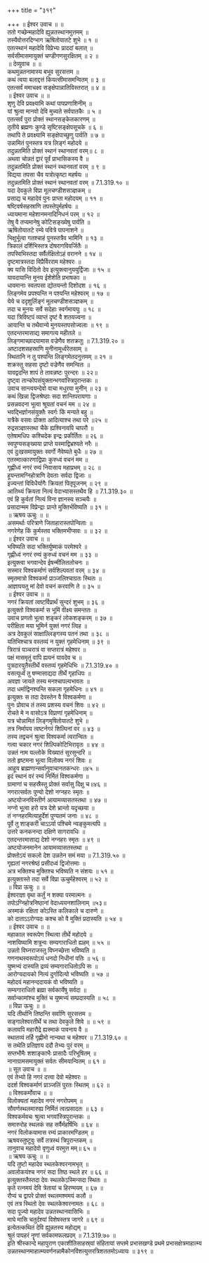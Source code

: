 +++
title = "३१९"

+++
॥ ईश्वर उवाच ॥ ॥  
ततो गच्छेन्महादेवि ह्युन्नतस्थानमुत्तमम् ॥  
तस्यैवोत्तरदिग्भाग ऋषितोयातटे शुभे ॥ १ ॥  
एतत्स्थानं महादेवि विप्रेभ्यः प्राददां बलात् ॥  
सर्वसीमासमायुक्तं चण्डीगणसुरक्षितम् ॥ २ ॥  
॥ देव्युवाच ॥ ॥  
कथमुन्नतनामास्य बभूव सुरसत्तम ॥  
कथं त्वया बलाद्दत्तं कियत्सीमासमन्वितम् ॥ ३ ॥  
एतत्सर्वं ममाचक्ष्व सङ्क्षेपान्नातिविस्तरात् ॥ ४ ॥  
॥ ईश्वर उवाच ॥ ॥  
शृणु देवि प्रवक्ष्यामि कथां पापप्रणाशिनीम् ॥  
यां श्रुत्वा मानवो देवि मुच्यते सर्वपातकैः ॥ ५ ॥  
एतत्सर्वं पुरा प्रोक्तं स्थानसङ्केतकारणम् ॥  
तृतीये ब्रह्मणः कुण्डे सृष्टिसङ्क्षेपसूचके ॥ ६ ॥  
तथापि ते प्रवक्ष्यामि सङ्क्षेपाच्छुणु पार्वति ॥ ७ ॥  
उन्नामितं पुनस्तत्र यत्र लिङ्गं महोदये ॥  
तदुन्नतमिति प्रोक्तं स्थानं स्थानवतां वरम्॥ ८ ॥  
अथवा चोन्नतं द्वारं पूर्वं प्राभासिकस्य वै ॥  
तदुन्नतमिति प्रोक्तं स्थानं स्थानवतां वरम् ॥ ९ ॥  
विद्यया तपसा चैव यत्रोत्कृष्टा महर्षयः ॥  
तदुन्नतमिति प्रोक्तं स्थानं स्थानवतां वरम् ॥ 7.1.319.१० ॥  
यदा देवकुले विप्रा मूलचण्डीशसञ्ज्ञकम् ॥  
प्रसाद्य च महादेवं पुनः प्राप्ता महोदयम् ॥ ११ ॥  
षष्टिवर्षसहस्राणि तपस्तेपुर्महर्षयः ॥  
ध्यायमाना महेशानमनादिनिधनं परम् ॥ १२ ॥  
तेषु वै तप्यमानेषु कोटिसङ्ख्येषु पार्वति ॥  
ऋषितोयातटे रम्ये पवित्रे पापनाशने ॥  
भिक्षुर्भूत्वा गतश्चाहं पुनस्तत्रैव भामिनि ॥ १३ ॥  
त्रिकालं दर्शिभिस्तत्र दोषरागविवर्जितैः ॥  
तपस्विभिस्तदा सर्वैर्लक्षितोऽहं वरानने ॥ १४ ॥  
दृष्टमात्रस्तदा विप्रैर्विरराम महेश्वरः ॥  
क्व यासि विदितो देव इत्युक्त्वानुययुर्द्विजाः ॥ १५ ॥  
यावदायान्ति मुनय ईशेशेति प्रभाषकाः ॥  
धावमानाः स्वतपसा द्योतयन्तो दिशोदश ॥ १६ ॥  
लिङ्गमेव प्रपश्यन्ति न पश्यन्ति महेश्वरम् ॥ १७ ॥  
येये च ददृशुर्लिङ्गं मूलचण्डीशसञ्ज्ञकम् ॥  
तदा च मुनयः सर्वे सदेहाः स्वर्गमाययुः ॥ १८ ॥  
यदा त्रिविष्टपं व्याप्तं दृष्टं वै शतयज्वना ॥  
आयान्ति च तथैवान्ये मुनयस्तपसोज्वलाः ॥ १९ ॥  
एतदन्तरमासाद्य समागत्य महीतले ॥  
लिङ्गमाच्छादयामास वज्रेणैव शतक्रतुः ॥ 7.1.319.२० ॥  
अष्टादशसहस्राणि मुनीनामूर्ध्वरेतसाम् ॥  
स्थितानि न तु पश्यन्ति लिङ्गमेतदनुत्तमम् ॥ २१ ॥  
शक्रस्तु सहसा दृष्टो वज्रेणैव समन्वितः ॥  
यावद्वदन्ति शापं ते तावन्नष्टः पुरन्दरः ॥ २२॥  
दृष्ट्वा तान्कोपसंयुक्तान्भगवांस्त्रिपुरान्तकः ॥  
उवाच सान्त्वयन्देवो वाचा मधुरया मुनीन् ॥ २३ ॥  
कथं खिन्ना द्विजश्रेष्ठाः सदा शान्तिपरायणाः ॥  
प्रसन्नवदना भूत्वा श्रूयतां वचनं मम ॥ २४ ॥  
भवद्भिर्ज्ञानसंयुक्तैः स्वर्गः किं मन्यते बहु ॥  
यत्रैके वसवः प्रोक्ता आदित्याश्च तथा परे ॥२५ ॥  
रुद्रसञ्ज्ञास्तथा चैके ह्यश्विनावपि चापरौ ॥  
एतेषामधिपः कश्चिदेक इन्द्रः प्रकीर्तितः ॥ २६ ॥  
स्वपुण्यसङ्ख्यया प्राप्ते यस्माद्विभ्रश्यते नरैः ॥  
एवं दुःखसमायुक्तः स्वर्गो नैवेष्यते बुधैः ॥ २७ ॥  
एतस्मात्कारणाद्विप्राः कुरुध्वं वचनं मम ॥  
गृह्णीध्वं नगरं रम्यं निवासाय महाप्रभम् ॥ २८ ॥  
हूयन्तामग्निहोत्राणि देवताः सर्वदा द्विजाः ॥  
इज्यन्तां विविधैर्यागैः क्रियतां पितृपूजनम् ॥ २९ ॥  
आतिथ्यं क्रियता नित्यं वेदाभ्यासस्तथैव हि ॥ 7.1.319.३० ॥  
एवं हि कुर्वतां नित्यं विना ज्ञानस्य सञ्चयैः ॥  
प्रसादान्मम विप्रेन्द्राः प्रान्ते मुक्तिर्भविष्यति ॥ ३१ ॥  
॥ ऋषय ऊचुः ॥ ॥  
असमर्थाः परित्राणे जिताहारास्तपोन्विताः ॥  
नगरेणेह किं कुर्मस्तव भक्तिमभीप्सवः ॥ ॥ ३२ ॥  
॥ ईश्वर उवाच ॥ ॥  
भविष्यति सदा भक्तिर्युष्माकं परमेश्वरे ॥  
गृह्णीध्वं नगरं रम्यं कुरुध्वं वचनं मम ॥ ३३ ॥  
इत्युक्त्वा भगवान्देव ईषन्मीलितलोचनः ॥  
सस्मार विश्वकर्माणं सर्वशिल्पवतां वरम् ॥ ३४ ॥  
स्मृतमात्रो विश्वकर्मा प्राञ्जलिश्चाग्रतः स्थितः ॥  
आज्ञापयतु मां देवो वचनं करवाणि ते ॥ ३५ ॥  
॥ ईश्वर उवाच ॥ ॥  
नगरं क्रियतां त्वष्टर्विप्रार्थं सुन्दरं शुभम् ॥ ३६ ॥  
इत्युक्तो विश्वकर्मा स भूमिं वीक्ष्य समन्ततः ॥  
उवाच प्रणतो भूत्वा शङ्करं लोकशङ्करम् ॥ ३७ ॥  
परीक्षिता मया भूमिर्न युक्तं नगरं त्विह ॥  
अत्र देवकुलं साक्षाल्लिङ्गस्य पतनं तथा ॥ ३८ ॥  
यतिभिश्चात्र वस्तव्यं न युक्तं गृहमेधिनाम् ॥ ३९ ॥  
त्रिरात्रं पञ्चरात्रं वा सप्तरात्रं महेश्वर ॥  
पक्षं मासमृतुं वापि ह्ययनं यावदेव च ॥  
पुत्रदारयुतैस्तीर्थे वस्तव्यं गृहमेधिभिः ॥ 7.1.319.४० ॥  
वसत्यूर्ध्वं तु षण्मासाद्यदा तीर्थे गृहाधिपः ॥  
अवज्ञा जायते तस्य मनश्चापल्यभावतः ॥  
तदा धर्माद्विनश्यन्ति सकला गृहमेधिनः ॥ ४१ ॥  
इत्युक्तः स तदा देवस्तेन वै विश्वकर्मणा ॥  
पुनः प्रोवाच तं तस्य प्रशस्य वचनं शिवः ॥ ४२ ॥  
रोचते मे न वासोऽत्र विप्राणां गृहमेधिनाम् ॥  
यत्र चोन्नामितं लिङ्गमृषितोयातटे शुभे ॥  
तत्र निर्मापय त्वष्टर्नगरं शिल्पिनां वर ॥ ४३ ॥  
तस्य तद्वचनं श्रुत्वा विश्वकर्मा त्वरान्वितः ॥  
गत्वा चकार नगरं शिल्पिकोटिभिरावृतः ॥ ४४ ॥  
उन्नतं नाम यल्लोके विख्यातं सुरसुन्दरि ॥  
ततो हृष्टमना भूत्वा विलोक्य नगरं शिवः ॥  
आहूय ब्राह्मणान्सर्वानुवाचानतकन्धरः ॥४५ ॥  
इदं स्थानं वरं रम्यं निर्मितं विश्वकर्मणा ॥  
ग्रामाणां च सहस्रैस्तु प्रोक्तं सर्वासु दिक्षु च॥४६ ॥  
नगरात्सर्वतः पुण्यो देशो नग्नहरः स्मृतः ॥  
अष्टयोजनविस्तीर्ण आयामव्यासतस्तथा ॥ ४७ ॥  
नग्नो भूत्वा हरो यत्र देशे भ्रान्तो यदृच्छया ॥  
तं नग्नहरमित्याहुर्देशं पुण्यतमं जनाः ॥ ४८ ॥  
पूर्वे तु शाङ्करी चाऽऽर्या पश्चिमे न्यङ्कुमत्यपि ॥  
उत्तरे कनकनन्दा दक्षिणे सागरावधिः ॥  
एतदन्तरमासाद्य देशो नग्नहरः स्मृतः ॥ ४९ ॥  
अष्टयोजनमानेन आयामव्यासतस्तथा ॥  
प्रोक्तोऽयं सकलो देश उन्नतेन समं मया ॥ 7.1.319.५० ॥  
गृह्यतां नगरश्रेष्ठं प्रसीदध्वं द्विजोत्तमाः ॥  
अत्र भक्तिश्च मुक्तिश्च भविष्यति न संशयः ॥ ५१ ॥  
इत्युक्तास्ते तदा सर्वे विप्रा ऊचुर्महेश्वरम् ॥ ५२ ॥  
॥ विप्रा ऊचुः ॥ ॥  
ईश्वराज्ञा वृथा कर्तुं न शक्या परमात्मनः ॥  
तपोऽग्निहोत्रनिष्ठानां वेदाध्ययनशालिनाम् ॥५३॥  
अस्माकं रक्षिता कोऽस्ति कलिकाले च दारुणे ॥  
को दाताऽऽरोग्यदः कश्च को वै मुक्तिं प्रदास्यति ॥ ५४ ॥  
॥ ईश्वर उवाच ॥ ॥  
महाकाल स्वरूपेण स्थित्वा तीर्थे महोदये ॥  
नाशयिष्यामि शत्रून्वः सम्यगाराधितो ह्यहम् ॥ ५५ ॥  
उन्नतो विघ्नराजस्तु विघ्नच्छेत्ता भविष्यति ॥  
गणनाथस्वरूपोऽयं धनदो निधीनां पतिः ॥ ५६ ॥  
युष्मभ्यं दास्यति द्रव्यं सम्यगाराधितोऽपि सः ॥  
आरोग्यदायको नित्यं दुर्गादित्यो भविष्यति ॥ ५७ ॥  
महोदयं महानन्ददायकं वो भविष्यति ॥  
सम्यगाराधितो ब्रह्मा सर्वकार्येषु सर्वदा ॥  
सर्वान्कामांश्च मुक्तिं च युष्मभ्यं सम्प्रदास्यति ॥ ५८ ॥  
॥ विप्रा ऊचुः ॥ ॥  
यदि तीर्थानि तिष्ठन्ति सर्वाणि सुरसत्तम ॥  
सङ्गालेश्वरतीर्थे च तथा देवकुले शिवे ॥ ॥ ५९ ॥  
कलावपि महारौद्रे ह्यस्माकं पावनाय वै ॥  
स्थातव्यं तर्हि गृह्णीमो नान्यथा च महेश्वर ॥ 7.1.319.६० ॥  
स तथेति प्रतिज्ञाय ददौ तेभ्यः पुरं वरम् ॥  
सप्तभौमैः शशाङ्काभैः प्रासादैः परिभूषितम् ॥  
नानाग्रामसमायुक्तं सर्वतः सीमयान्वितम् ॥ ६१ ॥  
॥ सूत उवाच ॥ ॥  
एवं तेभ्यो हि नगरं दत्त्वा देवो महेश्वरः ॥  
ददर्श विश्वकर्माणं प्राञ्जलिं पुरतः स्थितम् ॥ ६२ ॥  
॥ विश्वकर्मोवाच ॥ ॥  
विलोक्यतां महादेव नगरं नगरोपमम् ॥  
सौवर्णस्थलमारुह्य निर्मितं त्वत्प्रसादतः ॥ ६३ ॥  
विश्वकर्मवचः श्रुत्वा भगवांस्त्रिपुरान्तकः ॥  
समारुरोह स्थलकं सह सर्वैर्महर्षिभिः ॥ ६४ ॥  
नगरं विलोकयामास रम्यं प्राकारमण्डितम् ॥  
ऋषयस्तुष्टुवुः सर्वे तत्रस्थं त्रिपुरान्तकम् ॥  
तानुवाच महादेवो वृणुध्वं वरमुत्त मम्॥ ६५ ॥  
॥ ऋषय ऊचुः ॥ ॥  
यदि तुष्टो महादेव स्थलकेश्वरनामभृत् ॥  
अवलोकयंश्च नगरं सदा तिष्ठ स्थले हर ॥ ६६ ॥  
इत्युक्तस्तैस्तदा देवः स्थलकेऽस्मिन्सदा स्थितः ॥  
कृते रत्नमयं देवि त्रेतायां च हिरण्मयम् ॥ ६७ ॥  
रौप्यं च द्वापरे प्रोक्तं स्थलमश्ममयं कलौ ॥  
एवं तत्र स्थितो देवः स्थलकेश्वरनामतः ॥ ६८ ॥  
सदा पूज्यो महादेव उन्नतस्थानवासिभिः ॥  
माघे मासि चतुर्दश्यां विशेषस्तत्र जागरे ॥ ६९ ॥  
इत्येतत्कथितं देवि ह्युन्नतस्य महोद्यम् ॥  
श्रुतं पापहरं नॄणां सर्वकामफलप्रदम् ॥ 7.1.319.७० ॥  
इति श्रीस्कान्दे महापुराण एकाशीतिसाहस्र्यां संहितायां सप्तमे प्रभासखण्डे प्रथमे प्रभासक्षेत्रमाहात्म्य उन्नतस्थानमाहात्म्यवर्णनन्नामैकोनविंशत्युत्तरत्रिशततमोऽध्यायः ॥ ३१९ ॥